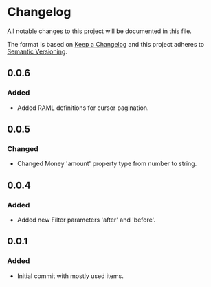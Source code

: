 # Changelog
All notable changes to this project will be documented in this file.

The format is based on [Keep a Changelog](http://keepachangelog.com/en/1.0.0/)
and this project adheres to [Semantic Versioning](http://semver.org/spec/v2.0.0.html).

## 0.0.6
### Added
- Added RAML definitions for cursor pagination.

## 0.0.5
### Changed
- Changed Money 'amount' property type from number to string.

## 0.0.4
### Added
- Added new Filter parameters 'after' and 'before'.

## 0.0.1
### Added
- Initial commit with mostly used items.

